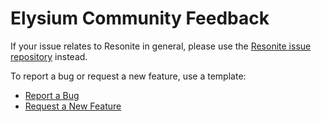 # Elysium Community Feedback
If your issue relates to Resonite in general, please use the [Resonite issue repository](https://github.com/Yellow-Dog-Man/Resonite-Issues) instead.

To report a bug or request a new feature, use a template:

- [Report a Bug](https://github.com/Elysium-VR/Community-Feedback/issues/new?assignees=WallTack&type=Bug&template=bug_report.yml)
- [Request a New Feature](https://github.com/Elysium-VR/Community-Feedback/issues/new?assignees=WallTack&type=Feature&template=feature_request.yml)
